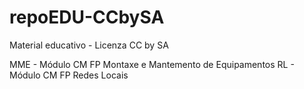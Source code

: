 # repoEDU-CCbySA
Material educativo - Licenza CC by SA

MME - Módulo CM FP Montaxe e Mantemento de Equipamentos
RL  - Módulo CM FP Redes Locais
